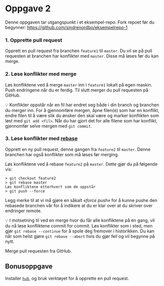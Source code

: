 # Oppgave 2

Denne oppgaven tar utgangspunkt i et eksempel-repo. Fork repoet før du begynner: https://github.com/sindrenordbo/eksempelrepo-1

### 1. Opprette pull request

Opprett en pull request fra branchen `feature1` til `master`. Du vil se på pull requesten at branchen har konflikter med `master`. Disse må løses før du kan merge.

### 2. Løse konflikter med merge
Løs konfliktene ved å merge `master` inn i `feature1` lokalt på egen maskin. Push endringene når du er ferdig. Til slutt merger du pull requesten på GitHub.

💡 Konflikter oppstår når en fil har endret seg både i din branch og branchen du merger inn. For å gjennomføre mergen, åpne filen(e) som har en konflikt, endre filen til å være slik du ønsker den skal være og marker konflikten som løst med `git add <fil>`. Når du har gjort det for alle filene som har konflikt, gjennomfør selve mergen med `git commit`.

### 3. Løse konflikter med [rebase](https://git-scm.com/book/en/v2/Git-Branching-Rebasing)
Opprett en ny pull request, denne gangen fra `feature2` til `master`. Denne branchen har også konflikter som må løses før merging.

Løs konfliktene ved å rebase `feature2` på `master`. Dette gjør du på følgende vis:

```
> git checkout feature2
> git rebase master
Løs konfliktene etterhvert som de oppstår
> git push --force
```

Legg merke til at vi må gjøre en såkalt _«force push»_ for å kunne pushe den rebasede branchen vår for å indikere at du er klar over at du skriver over endringer remote.

💡 I motsetning til ved en merge hvor du får alle konfliktene på én gang, vil du nå løse konfliktene commit for commit. Løs konflikter som i sted, men gjør `git rebase --continue` for å spole deg fremover i historikken. Du kan når som helst gjøre `git rebase --abort` hvis du gjør feil og vil begynne på nytt.

Merge pull requesten fra GitHub.

## Bonusoppgave

Installer [`hub`](https://github.com/github/hub), og bruk verktøyet for å opprette en pull request.
